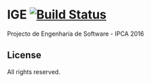 # IGE [![Build Status](https://travis-ci.org/equipaisi/IGE.svg?branch=master)](https://travis-ci.org/equipaisi/IGE)

Projecto de Engenharia de Software - IPCA 2016

## License

All rights reserved.
